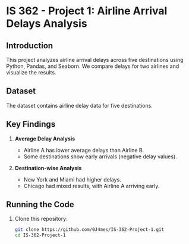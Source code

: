 # **IS 362 - Project 1: Airline Arrival Delays Analysis**

##  Introduction
This project analyzes airline arrival delays across five destinations using Python, Pandas, and Seaborn. 
We compare delays for two airlines and visualize the results.

##  Dataset
The dataset contains airline delay data for five destinations.

##  Key Findings
1. **Average Delay Analysis**
   - Airline A has lower average delays than Airline B.
   - Some destinations show early arrivals (negative delay values).

2. **Destination-wise Analysis**
   - New York and Miami had higher delays.
   - Chicago had mixed results, with Airline A arriving early.

##  Running the Code
1. Clone this repository:
   ```bash
   git clone https://github.com/0J4mes/IS-362-Project-1.git
   cd IS-362-Project-1
